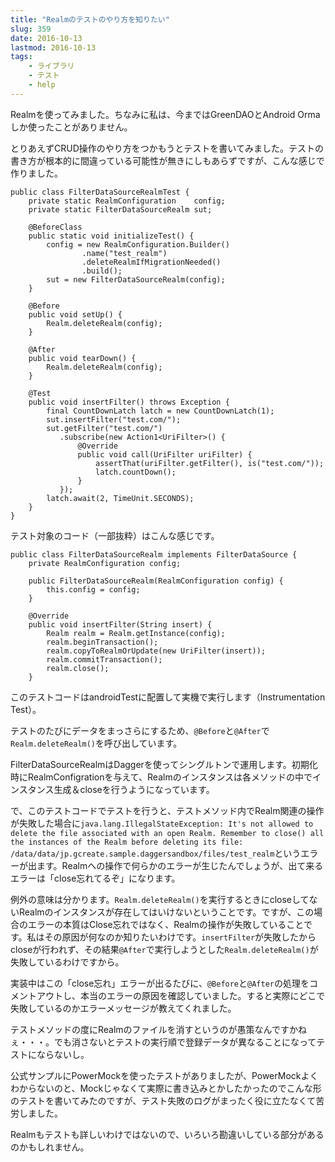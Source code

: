 ```yaml
---
title: "Realmのテストのやり方を知りたい"
slug: 359
date: 2016-10-13
lastmod: 2016-10-13
tags:
    - ライブラリ
    - テスト
    - help
---
```


Realmを使ってみました。ちなみに私は、今まではGreenDAOとAndroid Ormaしか使ったことがありません。

とりあえずCRUD操作のやり方をつかもうとテストを書いてみました。テストの書き方が根本的に間違っている可能性が無きにしもあらずですが、こんな感じで作りました。


```
public class FilterDataSourceRealmTest {
    private static RealmConfiguration    config;
    private static FilterDataSourceRealm sut;

    @BeforeClass
    public static void initializeTest() {
        config = new RealmConfiguration.Builder()
                .name("test_realm")
                .deleteRealmIfMigrationNeeded()
                .build();
        sut = new FilterDataSourceRealm(config);
    }

    @Before
    public void setUp() {
        Realm.deleteRealm(config);
    }

    @After
    public void tearDown() {
        Realm.deleteRealm(config);
    }

    @Test
    public void insertFilter() throws Exception {
        final CountDownLatch latch = new CountDownLatch(1);
        sut.insertFilter("test.com/");
        sut.getFilter("test.com/")
           .subscribe(new Action1<UriFilter>() {
               @Override
               public void call(UriFilter uriFilter) {
                   assertThat(uriFilter.getFilter(), is("test.com/"));
                   latch.countDown();
               }
           });
        latch.await(2, TimeUnit.SECONDS);
    }
}
```

テスト対象のコード（一部抜粋）はこんな感じです。


```
public class FilterDataSourceRealm implements FilterDataSource {
    private RealmConfiguration config;

    public FilterDataSourceRealm(RealmConfiguration config) {
        this.config = config;
    }

    @Override
    public void insertFilter(String insert) {
        Realm realm = Realm.getInstance(config);
        realm.beginTransaction();
        realm.copyToRealmOrUpdate(new UriFilter(insert));
        realm.commitTransaction();
        realm.close();
    }
```

このテストコードはandroidTestに配置して実機で実行します（Instrumentation Test）。

テストのたびにデータをまっさらにするため、`@Before`と`@After`で`Realm.deleteRealm()`を呼び出しています。

FilterDataSourceRealmはDaggerを使ってシングルトンで運用します。初期化時にRealmConfigrationを与えて、Realmのインスタンスは各メソッドの中でインスタンス生成＆closeを行うようになっています。

で、このテストコードでテストを行うと、テストメソッド内でRealm関連の操作が失敗した場合に`java.lang.IllegalStateException: It's not allowed to delete the file associated with an open Realm. Remember to close() all the instances of the Realm before deleting its file: /data/data/jp.gcreate.sample.daggersandbox/files/test_realm`というエラーが出ます。Realmへの操作で何らかのエラーが生じたんでしょうが、出て来るエラーは「close忘れてるぞ」になります。

例外の意味は分かります。`Realm.deleteRealm()`を実行するときにcloseしてないRealmのインスタンスが存在してはいけないということです。ですが、この場合のエラーの本質はClose忘れではなく、Realmの操作が失敗していることです。私はその原因が何なのか知りたいわけです。`insertFilter`が失敗したからcloseが行われず、その結果`@After`で実行しようとした`Realm.deleteRealm()`が失敗しているわけですから。

実装中はこの「close忘れ」エラーが出るたびに、`@Before`と`@After`の処理をコメントアウトし、本当のエラーの原因を確認していました。すると実際にどこで失敗しているのかエラーメッセージが教えてくれました。

テストメソッドの度にRealmのファイルを消すというのが愚策なんですかねぇ・・・。でも消さないとテストの実行順で登録データが異なることになってテストにならないし。

公式サンプルにPowerMockを使ったテストがありましたが、PowerMockよくわからないのと、Mockじゃなくて実際に書き込みとかしたかったのでこんな形のテストを書いてみたのですが、テスト失敗のログがまったく役に立たなくて苦労しました。

Realmもテストも詳しいわけではないので、いろいろ勘違いしている部分があるのかもしれません。


  